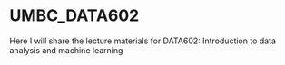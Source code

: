 # UMBC_DATA602
Here I will share the lecture materials for DATA602: Introduction to data analysis and machine learning
